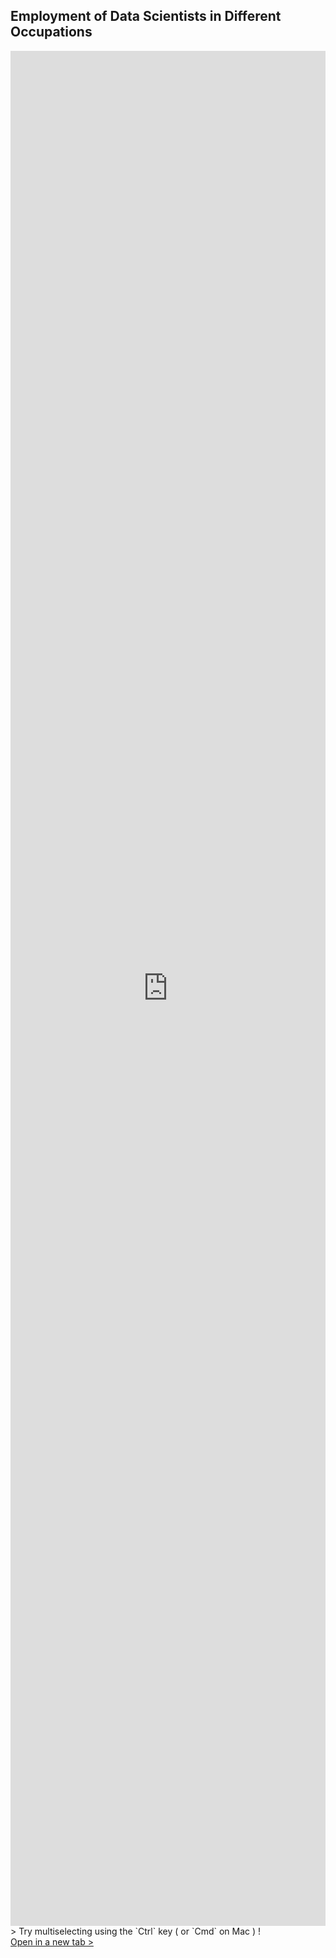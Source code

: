 ## Employment of Data Scientists in Different Occupations

<iframe class="powerbi" title="employment" src="https://app.powerbi.com/view?r=eyJrIjoiZTU3Mzk2NGMtOWY0Ni00YzZkLWI2OTEtMTM1YTMzZmMzZDJlIiwidCI6ImY2YjZkZDViLWYwMmYtNDQxYS05OWEwLTE2MmFjNTA2MGJkMiIsImMiOjZ9" frameborder="0" allowFullScreen="true" style="border: none; width: 100%; height: 75vh"></iframe>
<br>
> Try multiselecting using the `Ctrl` key ( or `Cmd` on Mac ) !

<br>
<a href="https://app.powerbi.com/view?r=eyJrIjoiZTU3Mzk2NGMtOWY0Ni00YzZkLWI2OTEtMTM1YTMzZmMzZDJlIiwidCI6ImY2YjZkZDViLWYwMmYtNDQxYS05OWEwLTE2MmFjNTA2MGJkMiIsImMiOjZ9" target="_blank">Open in a new tab > </a>

